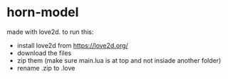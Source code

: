 # horn-model

made with love2d. to run this:
- install love2d from https://love2d.org/
- download the files 
- zip them (make sure main.lua is at top and not insiade another folder)
- rename .zip to .love
